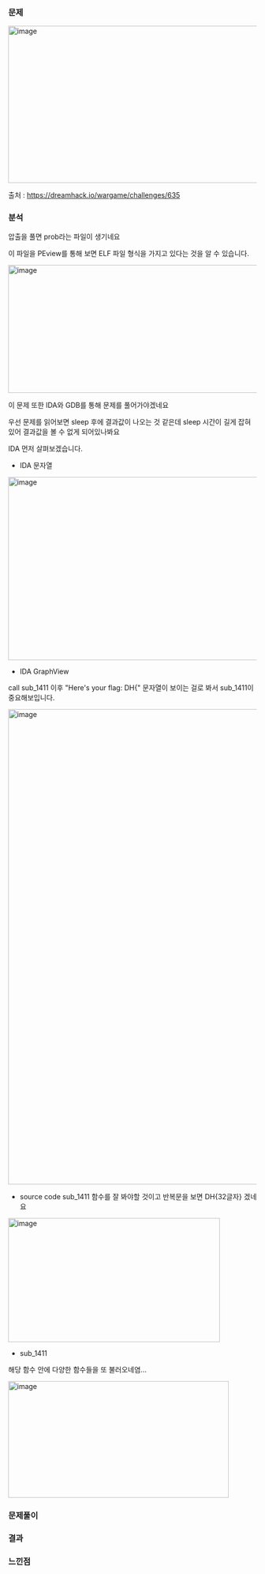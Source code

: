 ### 문제

<img width="1203" height="318" alt="image" src="https://github.com/user-attachments/assets/748f63e0-5f93-497e-8168-8ecb319b302f" />


출처 : https://dreamhack.io/wargame/challenges/635






### 분석

압출을 풀면 prob라는 파일이 생기네요 

이 파일을 PEview를 통해 보면 ELF 파일 형식을 가지고 있다는 것을 알 수 있습니다.

<img width="1446" height="259" alt="image" src="https://github.com/user-attachments/assets/0cd5f98a-2b32-45c8-bd3c-11301680c079" />

이 문제 또한 IDA와 GDB를 통해 문제를 풀어가야겠네요

우선 문제를 읽어보면 sleep 후에 결과값이 나오는 것 같은데 sleep 시간이 길게 잡혀있어 결과값을 볼 수 없게 되어있나봐요 

IDA 먼저 살펴보겠습니다.

* IDA 문자열

<img width="824" height="371" alt="image" src="https://github.com/user-attachments/assets/1d1784f3-1645-400e-84f5-3c7b3a40b1a6" />

* IDA GraphView

call sub_1411 이후 "Here's your flag: DH{" 문자열이 보이는 걸로 봐서 sub_1411이 중요해보입니다.

<img width="592" height="962" alt="image" src="https://github.com/user-attachments/assets/3589933d-e888-4543-8852-859f18f5dd00" />

* source code
  sub_1411 함수를 잘 봐야할 것이고 반복문을 보면 DH{32글자}  겠네요
  

<img width="429" height="251" alt="image" src="https://github.com/user-attachments/assets/2ddb5721-76b5-41d6-822e-bebf888e8acc" />


* sub_1411

해당 함수 안에 다양한 함수들을 또 불러오네염...

<img width="447" height="236" alt="image" src="https://github.com/user-attachments/assets/57bf9bad-4be4-436e-ad03-45d8accd2ac8" />


### 문제풀이





### 결과




### 느낀점
